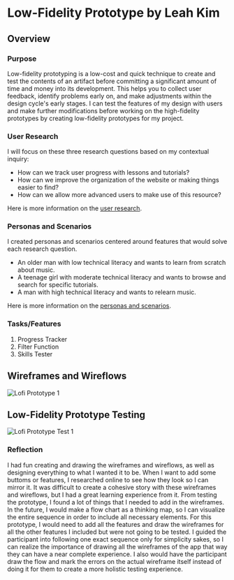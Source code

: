 # Low-Fidelity Prototype by Leah Kim

## Overview

### Purpose 
Low-fidelity prototyping is a low-cost and quick technique to create and test the contents of an artifact before committing a significant amount of time and money into its development. This helps you to collect user feedback, identify problems early on, and make adjustments within the design cycle's early stages. I can test the features of my design with users and make further modifications before working on the high-fidelity prototypes by creating low-fidelity prototypes for my project.

### User Research
I will focus on these three research questions based on my contextual inquiry:
* How can we track user progress with lessons and tutorials?
* How can we improve the organization of the website or making things easier to find?
* How can we allow more advanced users to make use of this resource?

Here is more information on the [user research](https://leahkim07.github.io/DH110/assignment03/assignment03.html).

### Personas and Scenarios
I created personas and scenarios centered around features that would solve each research question.
* An older man with low technical literacy and wants to learn from scratch about music.
* A teenage girl with moderate technical literacy and wants to browse and search for specific tutorials.
* A man with high technical literacy and wants to relearn music.

Here is more information on the [personas and scenarios](https://leahkim07.github.io/DH110/assignment04/).

### Tasks/Features
1. Progress Tracker
2. Filter Function
3. Skills Tester

## Wireframes and Wireflows
![Lofi Prototype 1](Lofi_Prototype_1.jpg)

## Low-Fidelity Prototype Testing
![Lofi Prototype Test 1](Lofi_Prototype_Test_1.jpg)

### Reflection
I had fun creating and drawing the wireframes and wireflows, as well as designing everything to what I wanted it to be. When I want to add some buttoms or features, I researched online to see how they look so I can mirror it. It was difficult to create a cohesive story with these wireframes and wireflows, but I had a great learning experience from it. From testing the prototype, I found a lot of things that I needed to add in the wireframes. In the future, I would make a flow chart as a thinking map, so I can visualize the entire sequence in order to include all necessary elements. For this prototype, I would need to add all the features and draw the wireframes for all the other features I included but were not going to be tested. I guided the participant into following one exact sequence only for simplicity sakes, so I can realize the importance of drawing all the wireframes of the app that way they can have a near complete experience. I also would have the participant draw the flow and mark the errors on the actual wireframe itself instead of doing it for them to create a more holistic testing experience. 
